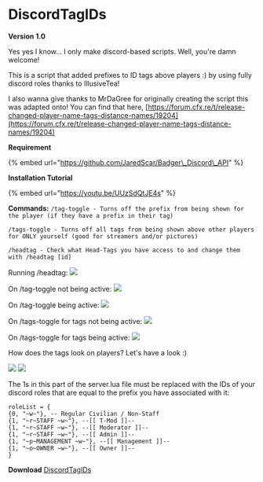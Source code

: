 # DiscordTagIDs

**Version 1.0**

Yes yes I know... I only make discord-based scripts. Well, you're damn welcome!

This is a script that added prefixes to ID tags above players :\) by using fully discord roles thanks to IllusiveTea!

I also wanna give thanks to MrDaGree for originally creating the script this was adapted onto! You can find that here, [https://forum.cfx.re/t/release-changed-player-name-tags-distance-names/19204](https://forum.cfx.re/t/release-changed-player-name-tags-distance-names/19204)

**Requirement**

{% embed url="https://github.com/JaredScar/Badger\_Discord\_API" %}

**Installation Tutorial**

{% embed url="https://youtu.be/UUzSdQtJE4s" %}

**Commands:** `/tag-toggle - Turns off the prefix from being shown for the player (if they have a prefix in their tag)` 

`/tags-toggle - Turns off all tags from being shown above other players for ONLY yourself (good for streamers and/or pictures)` 

`/headtag - Check what Head-Tags you have access to and change them with /headtag [id]`

Running /headtag: ![](https://i.gyazo.com/66e55c315a0ad4830109ff0475804010.png)

On /tag-toggle not being active: ![](https://i.gyazo.com/07766951b02108c7ea49f8cbe2f372cd.png)

On /tag-toggle being active: ![](https://i.gyazo.com/b0249df9842dd7011c231d4deaf54fc7.png)

On /tags-toggle for tags not being active: ![](https://i.gyazo.com/6ba28b6e653f3c7bf82e90c3690a2dc5.png)

On /tags-toggle for tags being active: ![](https://i.gyazo.com/e3e9656dc5cc0faf42fb3c857106ee72.png)

How does the tags look on players? Let's have a look :\)

![](https://i.gyazo.com/253bc5c2bb10731cb870f1eb6f8893b4.jpg) ![](https://cdn.discordapp.com/attachments/577615878607077380/588710494483775508/unknown.png)

The 1s in this part of the server.lua file must be replaced with the IDs of your discord roles that are equal to the prefix you have associated with it:

```text
roleList = {
{0, "~w~"}, -- Regular Civilian / Non-Staff
{1, "~r~STAFF ~w~"}, --[[ T-Mod ]]-- 
{1, "~r~STAFF ~w~"}, --[[ Moderator ]]--
{1, "~r~STAFF ~w~"}, --[[ Admin ]]--
{1, "~p~MANAGEMENT ~w~"}, --[[ Management ]]--
{1, "~o~OWNER ~w~"}, --[[ Owner ]]--
}
```

**Download** [DiscordTagIDs](https://github.com/TheWolfBadger/DiscordTagIDs)

